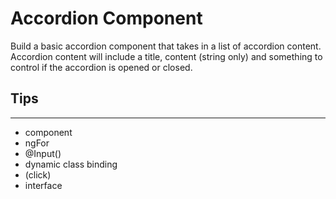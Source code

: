 # Accordion Component

Build a basic accordion component that takes in a list of accordion content. Accordion content will include a title, content (string only) and something to control if the accordion is opened or closed.

## Tips

---

- component
- ngFor
- @Input()
- dynamic class binding
- (click)
- interface
